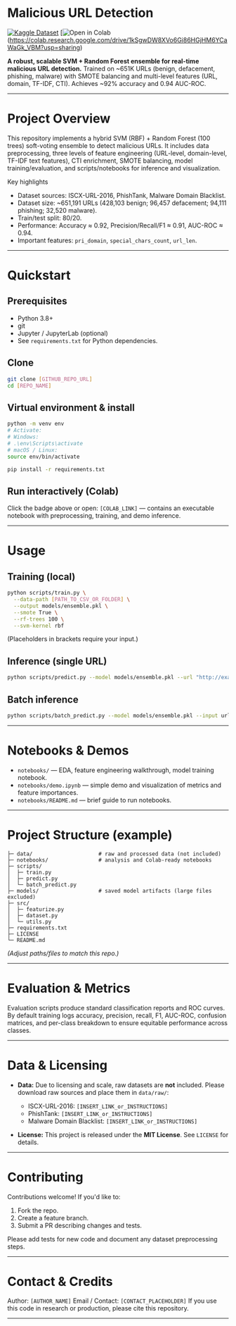 # Malicious URL Detection

[![Kaggle Dataset](https://img.shields.io/badge/Kaggle-Dataset-blue?logo=kaggle&style=flat-square)](https://www.kaggle.com/datasets/sid321axn/malicious-urls-dataset/data)
[![Open in Colab](https://colab.research.google.com/assets/colab-badge.svg)(https://colab.research.google.com/drive/1kSgwDW8XVo6Gi86HGjHM6YCaWaGk_VBM?usp=sharing)

**A robust, scalable SVM + Random Forest ensemble for real-time malicious URL detection.** Trained on \~651K URLs (benign, defacement, phishing, malware) with SMOTE balancing and multi-level features (URL, domain, TF-IDF, CTI). Achieves \~92% accuracy and 0.94 AUC-ROC.

---

# Project Overview

This repository implements a hybrid SVM (RBF) + Random Forest (100 trees) soft-voting ensemble to detect malicious URLs. It includes data preprocessing, three levels of feature engineering (URL-level, domain-level, TF-IDF text features), CTI enrichment, SMOTE balancing, model training/evaluation, and scripts/notebooks for inference and visualization.

Key highlights

* Dataset sources: ISCX-URL-2016, PhishTank, Malware Domain Blacklist.
* Dataset size: \~651,191 URLs (428,103 benign; 96,457 defacement; 94,111 phishing; 32,520 malware).
* Train/test split: 80/20.
* Performance: Accuracy ≈ 0.92, Precision/Recall/F1 ≈ 0.91, AUC-ROC ≈ 0.94.
* Important features: `pri_domain`, `special_chars_count`, `url_len`.

---

# Quickstart

## Prerequisites

* Python 3.8+
* git
* Jupyter / JupyterLab (optional)
* See `requirements.txt` for Python dependencies.

## Clone

```bash
git clone [GITHUB_REPO_URL]
cd [REPO_NAME]
```

## Virtual environment & install

```bash
python -m venv env
# Activate:
# Windows:
# .\env\Scripts\activate
# macOS / Linux:
source env/bin/activate

pip install -r requirements.txt
```

## Run interactively (Colab)

Click the badge above or open:
`[COLAB_LINK]` — contains an executable notebook with preprocessing, training, and demo inference.

---

# Usage

## Training (local)

```bash
python scripts/train.py \
  --data-path [PATH_TO_CSV_OR_FOLDER] \
  --output models/ensemble.pkl \
  --smote True \
  --rf-trees 100 \
  --svm-kernel rbf
```

(Placeholders in brackets require your input.)

## Inference (single URL)

```bash
python scripts/predict.py --model models/ensemble.pkl --url "http://example.com/login"
```

## Batch inference

```bash
python scripts/batch_predict.py --model models/ensemble.pkl --input urls_to_score.csv --output predictions.csv
```

---

# Notebooks & Demos

* `notebooks/` — EDA, feature engineering walkthrough, model training notebook.
* `notebooks/demo.ipynb` — simple demo and visualization of metrics and feature importances.
* `notebooks/README.md` — brief guide to run notebooks.

---

# Project Structure (example)

```
├─ data/                     # raw and processed data (not included)
├─ notebooks/                # analysis and Colab-ready notebooks
├─ scripts/
│  ├─ train.py
│  ├─ predict.py
│  └─ batch_predict.py
├─ models/                   # saved model artifacts (large files excluded)
├─ src/
│  ├─ featurize.py
│  ├─ dataset.py
│  └─ utils.py
├─ requirements.txt
├─ LICENSE
└─ README.md
```

*(Adjust paths/files to match this repo.)*

---

# Evaluation & Metrics

Evaluation scripts produce standard classification reports and ROC curves. By default training logs accuracy, precision, recall, F1, AUC-ROC, confusion matrices, and per-class breakdown to ensure equitable performance across classes.

---

# Data & Licensing

* **Data:** Due to licensing and scale, raw datasets are **not** included. Please download raw sources and place them in `data/raw/`:

  * ISCX-URL-2016: `[INSERT_LINK_or_INSTRUCTIONS]`
  * PhishTank: `[INSERT_LINK_or_INSTRUCTIONS]`
  * Malware Domain Blacklist: `[INSERT_LINK_or_INSTRUCTIONS]`

* **License:** This project is released under the **MIT License**. See `LICENSE` for details.

---

# Contributing

Contributions welcome! If you'd like to:

1. Fork the repo.
2. Create a feature branch.
3. Submit a PR describing changes and tests.

Please add tests for new code and document any dataset preprocessing steps.

---

# Contact & Credits

Author: `[AUTHOR_NAME]`
Email / Contact: `[CONTACT_PLACEHOLDER]`
If you use this code in research or production, please cite this repository.

---
